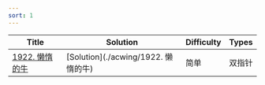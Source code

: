 ```yaml
---
sort: 1
---
```



| Title                                                                                     | Solution                                       | Difficulty | Types     |
| ----------------------------------------------------------------------------------------- | ---------------------------------------------- | ---------- | ----- | 
| [1922. 懒惰的牛](https://www.acwing.com/problem/content/1924/) | [Solution](./acwing/1922. 懒惰的牛) | 简单       | 双指针  | 

